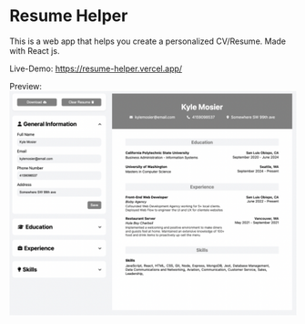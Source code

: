 # Resume Helper

This is a web app that helps you create a personalized CV/Resume.
Made with React js.

Live-Demo:
https://resume-helper.vercel.app/

Preview:
![preview](src/assets/Preview.png)
